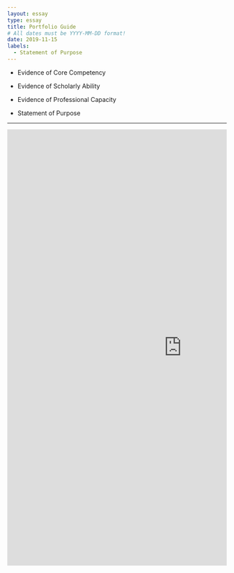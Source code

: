 ```yaml
---
layout: essay
type: essay
title: Portfolio Guide
# All dates must be YYYY-MM-DD format!
date: 2019-11-15
labels:
  - Statement of Purpose
---
```

 - Evidence of Core Competency
 
 
 - Evidence of Scholarly Ability
 
 
 - Evidence of Professional Capacity
 
 
 - Statement of Purpose

---
<div style="margin-top: 10px; " class="ui center aligned grid">
    <div class="middle aligned column">
        <embed src="https://Li-JJ.github.io/images/guide.pdf" width="800px" height="1000px" />
    </div>
</div>
